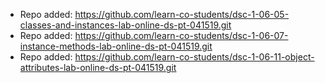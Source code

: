
- Repo added: https://github.com/learn-co-students/dsc-1-06-05-classes-and-instances-lab-online-ds-pt-041519.git
- Repo added: https://github.com/learn-co-students/dsc-1-06-07-instance-methods-lab-online-ds-pt-041519.git
- Repo added: https://github.com/learn-co-students/dsc-1-06-11-object-attributes-lab-online-ds-pt-041519.git